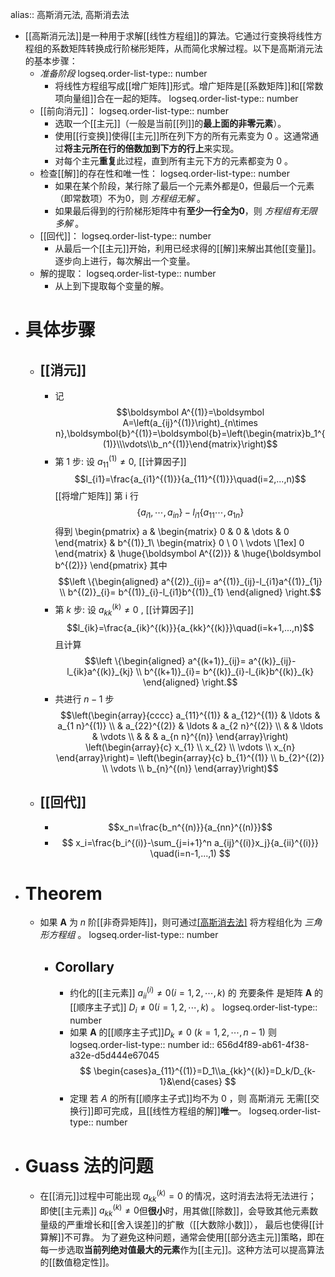alias:: 高斯消元法, 高斯消去法

- [[高斯消元法]]是一种用于求解[[线性方程组]]的算法。它通过行变换将线性方程组的系数矩阵转换成行阶梯形矩阵，从而简化求解过程。以下是高斯消元法的基本步骤：
	- *准备阶段* 
	  logseq.order-list-type:: number
		- 将线性方程组写成[[增广矩阵]]形式。增广矩阵是[[系数矩阵]]和[[常数项向量组]]合在一起的矩阵。
		  logseq.order-list-type:: number
	- [[前向消元]]：
	  logseq.order-list-type:: number
		- 选取一个[[主元]]（一般是当前[[列]]的**最上面的非零元素**）。
		- 使用[[行变换]]使得[[主元]]所在列下方的所有元素变为 0 。这通常通过**将主元所在行的倍数加到下方的行上**来实现。
		- 对每个主元**重复**此过程，直到所有主元下方的元素都变为 0 。
	- 检查[[解]]的存在性和唯一性：
	  logseq.order-list-type:: number
		- 如果在某个阶段，某行除了最后一个元素外都是0，但最后一个元素（即常数项）不为0，则 *方程组无解* 。
		- 如果最后得到的行阶梯形矩阵中有**至少一行全为0**，则 *方程组有无限多解* 。
	- [[回代]]：
	  logseq.order-list-type:: number
		- 从最后一个[[主元]]开始，利用已经求得的[[解]]来解出其他[[变量]]。
		  逐步向上进行，每次解出一个变量。
	- 解的提取：
	  logseq.order-list-type:: number
		- 从上到下提取每个变量的解。
- # 具体步骤
	- ## [[消元]]
		- 记 
		  $$\boldsymbol A^{(1)}=\boldsymbol A=\left(a_{ij}^{(1)}\right)_{n\times n},\boldsymbol{b}^{(1)}=\boldsymbol{b}=\left(\begin{matrix}b_1^{(1)}\\\vdots\\b_n^{(1)}\end{matrix}\right)$$
		- 第 $1$ 步: 设 $a_{11}^{(1)}\neq0$, [[计算因子]] 
		  $$l_{i1}=\frac{a_{i1}^{(1)}}{a_{11}^{(1)}}\quad(i=2,...,n)$$ 
		  [[将增广矩阵]] 第 i 行
		  $$\{a_{i1},\cdots,a_{in}\} - l_{i1} \{a_{11}\cdots,a_{1n}\}$$
		  得到
		  \begin{pmatrix}
		   a & \begin{matrix} 0 & 0 & \dots & 0 \end{matrix} & b^{(1)}_1\\
		   \begin{matrix} 0 \\ 0 \\ \vdots \\[1ex] 0 \end{matrix} & \huge{\boldsymbol A^{(2)}} & \huge{\boldsymbol b^{(2)}}
		  \end{pmatrix}
		  其中
		  $$\left \{\begin{aligned} 
		  a^{(2)}_{ij}= a^{(1)}_{ij}-l_{i1}a^{(1)}_{1j} \\ 
		  b^{(2)}_{i}= b^{(1)}_{i}-l_{i1}b^{(1)}_{1}
		  \end{aligned} \right.$$
		- 第 $k$ 步: 设 $a_{kk}^{(k)}\neq0$ , [[计算因子]] 
		  $$l_{ik}=\frac{a_{ik}^{(k)}}{a_{kk}^{(k)}}\quad(i=k+1,...,n)$$ 
		  且计算
		  $$\left \{\begin{aligned} 
		  a^{(k+1)}_{ij}= a^{(k)}_{ij}-l_{ik}a^{(k)}_{kj} \\ 
		  b^{(k+1)}_{i}= b^{(k)}_{i}-l_{ik}b^{(k)}_{k}
		  \end{aligned} \right.$$
		- 共进行 $n-1$ 步
		  $$\left(\begin{array}{cccc}
		  a_{11}^{(1)} & a_{12}^{(1)} & \ldots & a_{1 n}^{(1)} \\
		  & a_{22}^{(2)} & \ldots & a_{2 n}^{(2)} \\
		  & & \ldots & \vdots \\
		  & & & a_{n n}^{(n)}
		  \end{array}\right)
		  \left(\begin{array}{c}
		  x_{1} \\
		  x_{2} \\
		  \vdots \\
		  x_{n}
		  \end{array}\right)=
		  \left(\begin{array}{c}
		  b_{1}^{(1)} \\
		  b_{2}^{(2)} \\
		  \vdots \\
		  b_{n}^{(n)}
		  \end{array}\right)$$
	- ## [[回代]]
		- $$x_n=\frac{b_n^{(n)}}{a_{nn}^{(n)}}$$
		- $$
		  x_i=\frac{b_i^{(i)}-\sum_{j=i+1}^n a_{ij}^{(i)}x_j}{a_{ii}^{(i)}} \quad(i=n-1,...,1)
		  $$
- # Theorem
	- 如果 $\boldsymbol A$ 为 $n$ 阶[[非奇异矩阵]]，则可通过[[高斯消去法]](及交换两行的[[初等行变换]]) 将方程组化为 *三角形方程组* 。
	  logseq.order-list-type:: number
		- ## Corollary
			- 约化的[[主元素]] $a_{ii}^{(i)}\neq0\left(i=1,2,\cdots,k\right)$ 的 充要条件 是矩阵 $\boldsymbol A$ 的[[顺序主子式]] $D_i\neq0\left(i=1,2,\cdots,k\right)$ 。
			  logseq.order-list-type:: number
			- 如果 $\boldsymbol A$ 的[[顺序主子式]]$D_k\neq0\ (k=1,2,\cdots,n-1)$ 则 
			  logseq.order-list-type:: number
			  id:: 656d4f89-ab61-4f38-a32e-d5d444e67045
			  $$
			  \begin{cases}a_{11}^{(1)}=D_1\\a_{kk}^{(k)}=D_k/D_{k-1}&\end{cases}
			  $$
			- 定理 若 $A$ 的所有[[顺序主子式]]均不为 $0$ ，则 高斯消元 无需[[交换行]]即可完成，且[[线性方程组的解]]**唯一**。
			  logseq.order-list-type:: number
- # Guass 法的问题
	- 在[[消元]]过程中可能出现 $a_{kk}^{(k)}=0$ 的情况，这时消去法将无法进行； 
	  即使[[主元素]] $a_{kk}^{(k)}\neq0$但**很小**时，用其做[[除数]]，会导致其他元素数量级的严重增长和[[舍入误差]]的扩散（[[大数除小数]]）， 最后也使得[[计算解]]不可靠。
	  为了避免这种问题，通常会使用[[部分选主元]]策略，即在每一步选取**当前列绝对值最大的元素**作为[[主元]]。这种方法可以提高算法的[[数值稳定性]]。